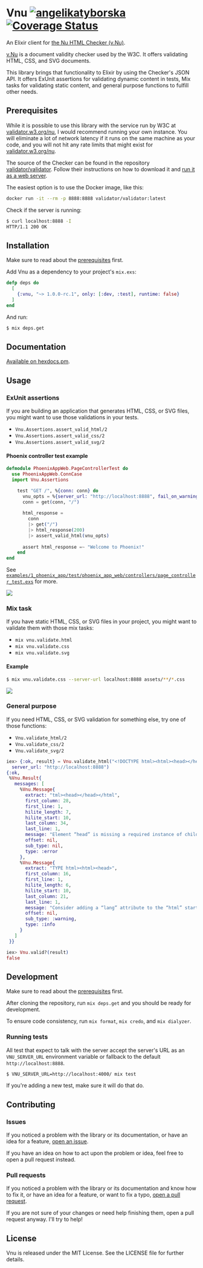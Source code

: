 # Vnu [![angelikatyborska](https://circleci.com/gh/angelikatyborska/vnu-elixir.svg?style=shield)](https://circleci.com/gh/angelikatyborska/vnu-elixir) [![Coverage Status](https://coveralls.io/repos/github/angelikatyborska/vnu-elixir/badge.svg?branch=master)](https://coveralls.io/github/angelikatyborska/vnu-elixir?branch=master)

An Elixir client for [the Nu HTML Checker (v.Nu)](https://validator.w3.org/nu/).

[v.Nu](https://validator.w3.org/nu/) is a document validity checker used by the W3C.
It offers validating HTML, CSS, and SVG documents.

This library brings that functionality to Elixir by using the Checker's JSON API.
It offers ExUnit assertions for validating dynamic content in tests, Mix tasks for validating static content, and general purpose functions to fulfill other needs.

## Prerequisites

While it is possible to use this library with the service run by W3C at [validator.w3.org/nu](https://validator.w3.org/nu/),
I would recommend running your own instance. You will eliminate a lot of network latency if it runs on the same machine as your code, and you will not hit any rate limits that might exist for [validator.w3.org/nu](https://validator.w3.org/nu/).

The source of the Checker can be found in the repository [validator/validator](https://github.com/validator/validator).
Follow their instructions on how to download it and [run it as a web server](https://github.com/validator/validator#standalone-web-server).

The easiest option is to use the Docker image, like this:
```bash
docker run -it --rm -p 8888:8888 validator/validator:latest
```

Check if the server is running:
```bash
$ curl localhost:8888 -I
HTTP/1.1 200 OK
```

## Installation

Make sure to read about the [prerequisites](#prerequisites) first.

Add Vnu as a dependency to your project's `mix.exs`:

```elixir
defp deps do
  [
    {:vnu, "~> 1.0.0-rc.1", only: [:dev, :test], runtime: false}
  ]
end
```

And run:

```bash
$ mix deps.get
```

## Documentation

[Available on hexdocs.pm](https://hexdocs.pm/vnu/api-reference.html).

## Usage

### ExUnit assertions

If you are building an application that generates HTML, CSS, or SVG files, you might want to use those validations in your tests.

- `Vnu.Assertions.assert_valid_html/2`
- `Vnu.Assertions.assert_valid_css/2`
- `Vnu.Assertions.assert_valid_svg/2`

#### Phoenix controller test example

```elixir
defmodule PhoenixAppWeb.PageControllerTest do
  use PhoenixAppWeb.ConnCase
  import Vnu.Assertions

    test "GET /", %{conn: conn} do
      vnu_opts = %{server_url: "http://localhost:8888", fail_on_warnings: true}
      conn = get(conn, "/")
      
      html_response =
        conn
        |> get("/")
        |> html_response(200)
        |> assert_valid_html(vnu_opts)
      
      assert html_response =~ "Welcome to Phoenix!"
    end
end
```

See [`examples/1_phoenix_app/test/phoenix_app_web/controllers/page_controller_test.exs`](https://github.com/angelikatyborska/vnu-elixir/blob/master/examples/1_phoenix_app/test/phoenix_app_web/controllers/page_controller_test.exs) for more.

![](examples/1_phoenix_app_failing_test.png)

### Mix task

If you have static HTML, CSS, or SVG files in your project, you might want to validate them with those mix tasks:

- `mix vnu.validate.html`
- `mix vnu.validate.css`
- `mix vnu.validate.svg`

#### Example

```bash
$ mix vnu.validate.css --server-url localhost:8888 assets/**/*.css
```

![](examples/1_phoenix_app_failing_mix_task.png)

### General purpose

If you need HTML, CSS, or SVG validation for something else, try one of those functions:

- `Vnu.validate_html/2`
- `Vnu.validate_css/2`
- `Vnu.validate_svg/2`

```elixir
iex> {:ok, result} = Vnu.validate_html("<!DOCTYPE html><html><head></head></html>",
  server_url: "http://localhost:8888")
{:ok,
 %Vnu.Result{
   messages: [
     %Vnu.Message{
       extract: "tml><head></head></html",
       first_column: 28,
       first_line: 1,
       hilite_length: 7,
       hilite_start: 10,
       last_column: 34,
       last_line: 1,
       message: "Element “head” is missing a required instance of child element “title”.",
       offset: nil,
       sub_type: nil,
       type: :error
     },
     %Vnu.Message{
       extract: "TYPE html><html><head>",
       first_column: 16,
       first_line: 1,
       hilite_length: 6,
       hilite_start: 10,
       last_column: 21,
       last_line: 1,
       message: "Consider adding a “lang” attribute to the “html” start tag to declare the language of this document.",
       offset: nil,
       sub_type: :warning,
       type: :info
     }
   ]
 }}

iex> Vnu.valid?(result)
false
```

## Development

Make sure to read about the [prerequisites](#prerequisites) first.

After cloning the repository, run `mix deps.get` and you should be ready for development.

To ensure code consistency, run `mix format`, `mix credo`, and `mix dialyzer`.

### Running tests

All test that expect to talk with the server accept the server's URL as an `VNU_SERVER_URL` environment variable or fallback to the default `http://localhost:8888`.

```bash
$ VNU_SERVER_URL=http://localhost:4000/ mix test 
```

If you're adding a new test, make sure it will do that do.

## Contributing

### Issues

If you noticed a problem with the library or its documentation, or have an idea for a feature, [open an issue](https://github.com/angelikatyborska/vnu-elixir/issues/new).

If you have an idea on how to act upon the problem or idea, feel free to open a pull request instead.

### Pull requests

If you noticed a problem with the library or its documentation and know how to fix it, or have an idea for a feature, or want to fix a typo, [open a pull request](https://github.com/angelikatyborska/vnu-elixir/pull/new/master).

If you are not sure of your changes or need help finishing them, open a pull request anyway. I'll try to help!

## License

Vnu is released under the MIT License. See the LICENSE file for further details.
